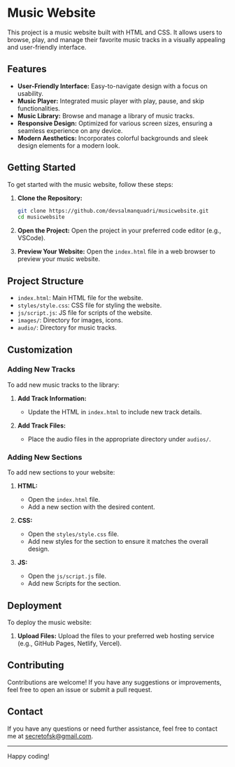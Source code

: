 # Music Website

This project is a music website built with HTML and CSS. It allows users to browse, play, and manage their favorite music tracks in a visually appealing and user-friendly interface.

## Features

- **User-Friendly Interface:** Easy-to-navigate design with a focus on usability.
- **Music Player:** Integrated music player with play, pause, and skip functionalities.
- **Music Library:** Browse and manage a library of music tracks.
- **Responsive Design:** Optimized for various screen sizes, ensuring a seamless experience on any device.
- **Modern Aesthetics:** Incorporates colorful backgrounds and sleek design elements for a modern look.

## Getting Started

To get started with the music website, follow these steps:

1. **Clone the Repository:**
    ```bash
    git clone https://github.com/devsalmanquadri/musicwebsite.git
    cd musicwebsite
    ```

2. **Open the Project:**
    Open the project in your preferred code editor (e.g., VSCode).

3. **Preview Your Website:**
    Open the `index.html` file in a web browser to preview your music website.

## Project Structure

- `index.html`: Main HTML file for the website.
- `styles/style.css`: CSS file for styling the website.
- `js/script.js`: JS file for scripts of the website.
- `images/`: Directory for images, icons.
- `audio/`: Directory for music tracks.

## Customization

### Adding New Tracks

To add new music tracks to the library:

1. **Add Track Information:**
   - Update the HTML in `index.html` to include new track details.

2. **Add Track Files:**
   - Place the audio files in the appropriate directory under `audios/`.


### Adding New Sections

To add new sections to your website:

1. **HTML:**
   - Open the `index.html` file.
   - Add a new section with the desired content.

2. **CSS:**
   - Open the `styles/style.css` file.
   - Add new styles for the section to ensure it matches the overall design.
2. **JS:**
   - Open the `js/script.js` file.
   - Add new Scripts for the section.

## Deployment

To deploy the music website:

1. **Upload Files:**
   Upload the files to your preferred web hosting service (e.g., GitHub Pages, Netlify, Vercel).

## Contributing

Contributions are welcome! If you have any suggestions or improvements, feel free to open an issue or submit a pull request.


## Contact

If you have any questions or need further assistance, feel free to contact me at secretofsk@gmail.com.

---

Happy coding!
